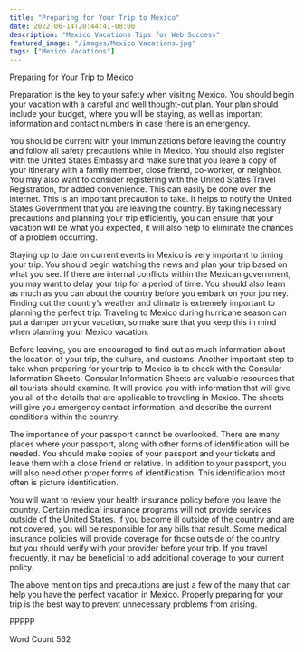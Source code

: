 ```yaml
---
title: "Preparing for Your Trip to Mexico"
date: 2022-06-14T20:44:41-08:00
description: "Mexico Vacations Tips for Web Success"
featured_image: "/images/Mexico Vacations.jpg"
tags: ["Mexico Vacations"]
---
```


Preparing for Your Trip to Mexico

Preparation is the key to your safety when visiting Mexico.  You should begin your vacation with a careful and well thought-out plan.  Your plan should include your budget, where you will be staying, as well as important information and contact numbers in case there is an emergency.  

You should be current with your immunizations before leaving the country and follow all safety precautions while in Mexico.  You should also register with the United States Embassy and make sure that you leave a copy of your itinerary with a family member, close friend, co-worker, or neighbor.  You may also want to consider registering with the United States Travel Registration, for added convenience. This can easily be done over the internet.  This is an important precaution to take.  It helps to notify the United States Government that you are leaving the country.  By taking necessary precautions and planning your trip efficiently, you can ensure that your vacation will be what you expected, it will also help to eliminate the chances of a problem occurring. 

Staying up to date on current events in Mexico is very important to timing your trip.  You should begin watching the news and plan your trip based on what you see.  If there are internal conflicts within the Mexican government, you may want to delay your trip for a period of time.  You should also learn as much as you can about the country before you embark on your journey.  Finding out the country’s weather and climate is extremely important to planning the perfect trip.  Traveling to Mexico during hurricane season can put a damper on your vacation, so make sure that you keep this in mind when planning your Mexico vacation. 

Before leaving, you are encouraged to find out as much information about the location of your trip, the culture, and customs.  Another important step to take when preparing for your trip to Mexico is to check with the Consular Information Sheets.  Consular Information Sheets are valuable resources that all tourists should examine.  It will provide you with information that will give you all of the details that are applicable to traveling in Mexico.  The sheets will give you emergency contact information, and describe the current conditions within the country.  

The importance of your passport cannot be overlooked.  There are many places where your passport, along with other forms of identification will be needed.  You should make copies of your passport and your tickets and leave them with a close friend or relative.  In addition to your passport, you will also need other proper forms of identification. This identification most often is picture identification.

You will want to review your health insurance policy before you leave the country.  Certain medical insurance programs will not provide services outside of the United States.  If you become ill outside of the country and are not covered, you will be responsible for any bills that result.  Some medical insurance policies will provide coverage for those outside of the country, but you should verify with your provider before your trip.  If you travel frequently, it may be beneficial to add additional coverage to your current policy.  

The above mention tips and precautions are just a few of the many that can help you have the perfect vacation in Mexico.  Properly preparing for your trip is the best way to prevent unnecessary problems from arising.

PPPPP

Word Count 562

